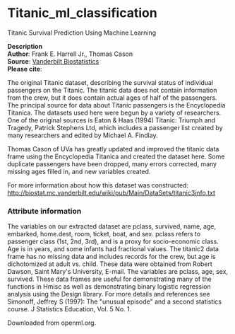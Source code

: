 # Titanic_ml_classification
Titanic Survival Prediction Using Machine Learning

**Description**<br>
**Author**: Frank E. Harrell Jr., Thomas Cason  
**Source**: [Vanderbilt Biostatistics](http://biostat.mc.vanderbilt.edu/wiki/pub/Main/DataSets/titanic.html)  
**Please cite**:   

The original Titanic dataset, describing the survival status of individual passengers on the Titanic. The titanic data does not contain information from the crew, but it does contain actual ages of half of the passengers. The principal source for data about Titanic passengers is the Encyclopedia Titanica. The datasets used here were begun by a variety of researchers. One of the original sources is Eaton & Haas (1994) Titanic: Triumph and Tragedy, Patrick Stephens Ltd, which includes a passenger list created by many researchers and edited by Michael A. Findlay.

Thomas Cason of UVa has greatly updated and improved the titanic data frame using the Encyclopedia Titanica and created the dataset here. Some duplicate passengers have been dropped, many errors corrected, many missing ages filled in, and new variables created. 

For more information about how this dataset was constructed:
http://biostat.mc.vanderbilt.edu/wiki/pub/Main/DataSets/titanic3info.txt


### Attribute information  

The variables on our extracted dataset are pclass, survived, name, age, embarked, home.dest, room, ticket, boat, and sex. pclass refers to passenger class (1st, 2nd, 3rd), and is a proxy for socio-economic class. Age is in years, and some infants had fractional values. The titanic2 data frame has no missing data and includes records for the crew, but age is dichotomized at adult vs. child. These data were obtained from Robert Dawson, Saint Mary's University, E-mail. The variables are pclass, age, sex, survived. These data frames are useful for demonstrating many of the functions in Hmisc as well as demonstrating binary logistic regression analysis using the Design library. For more details and references see Simonoff, Jeffrey S (1997): The "unusual episode" and a second statistics course. J Statistics Education, Vol. 5 No. 1.

Downloaded from openml.org.